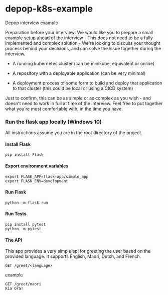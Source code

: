 # depop-k8s-example
Depop interview example

Preparation before your interview: We would like you to prepare a small example setup ahead of the interview - This does not need to be a fully implemented and complex solution - We're looking to discuss your thought process behind your decisions, and can solve the issue together during the interview.

* A running kubernetes cluster (can be minikube, equivalent or online)

* A repository with a deployable application (can be very minimal)

* A deployment process of some form to build and deploy that application to that cluster (this could be local or using a CICD system)

Just to confirm, this can be as simple or as complex as you wish - and doesn't need to work in full at time of the interview. Feel free to put together what you're most comfortable with, in the time you have.

### Run the flask app locally (Windows 10)
All instructions assume you are in the root directory of the project. 

#### Install Flask
```
pip install Flask
```

#### Export environment variables
```
export FLASK_APP=flask-app/simple_app
export FLASK_ENV=development
```

#### Run Flask 
```
python -m flask run
```

#### Run Tests 

```
pip install pytest
python -m pytest
```

#### The API 
This app provides a very simple api for greeting the user based on the provided language. It supports English, Maori, Dutch, and French. 

```
GET /greet/<language>
```

example
```
GET /greet/maori
Kia Ora! 
```
